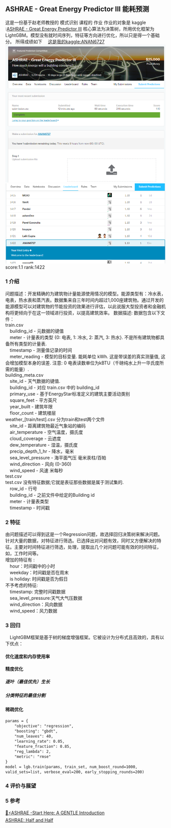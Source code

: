 ## ASHRAE - Great Energy Predictor III 能耗预测
这是一份基于赵老师教授的 模式识别 课程的 作业
作业的对象是 kaggle :[ASHRAE - Great Energy Predictor III](https://www.kaggle.com/c/ashrae-energy-prediction/overview)
核心算法为决策树，所用优化框架为LightGBM。模型没有就时间序列，特征等方向进行优化，所以只是得一个基础分。
所得成绩如下
&emsp;[这是我的kaggle:ANAN6727](https://www.kaggle.com/anan6727903376998/competitions)
    ![score](https://raw.githubusercontent.com/anjie6727/hello-github/master/score.png)
    ![rank](https://raw.githubusercontent.com/anjie6727/hello-github/master/rank.png)
score:1.1 rank:1422
### 1 介绍
问题描述：开发精确的为建筑物计量能源使用情况的模型。能源类型有：冷水表，电表，热水表和蒸汽表。数据集来自三年时间内超过1,000座建筑物。通过开发的能源模型可以对建筑物的节能投资的效果进行评估，以此说服大型投资者和金融机构将更倾向于在这一领域进行投资，以提高建筑效率。
数据描述:  数据包含以下文件：\
train.csv\
	&emsp;building_id - 元数据的键值\
	&emsp;meter - 计量表的类型 {0: 电表, 1: 冷水, 2: 蒸汽, 3: 热水}. 不是所有建筑物都具备所有类型的计量表.\
	&emsp;timestamp - 测量值记录的时间\
	&emsp;meter_reading - 模型的目标变量. 能耗单位 kWh. 这是带误差的真实测量值, 这会增加模型本身的误差. 注意:  0 电表读数单位为kBTU（千磅纯水上升一华氏度所需的能量）.\
building_meta.csv\
	&emsp;site_id - 天气数据的键值.\
	&emsp;building_id - 对应 train.csv 中的 building_id\
	&emsp;primary_use - 基于EnergyStar标准定义的建筑主要活动类别\
	&emsp;square_feet - 平方英尺\
	&emsp;year_built - 建筑年限\
	&emsp;floor_count - 建筑楼层\
weather_[train/test].csv 分为train和test两个文件\
	&emsp;site_id - 距离建筑物最近气象站的编码\
	&emsp;air_temperature - 空气温度，摄氏度\
	&emsp;cloud_coverage - 云遮度\
	&emsp;dew_temperature - 湿温，摄氏度\
	&emsp;precip_depth_1_hr - 降水，毫米\
	&emsp;sea_level_pressure - 海平面气压 毫米汞柱/百帕\
	&emsp;wind_direction - 风向 (0-360)\
	&emsp;wind_speed - 风速 米每秒\
test.csv\
test.csv 没有特征数据;它就是表征那些数据是属于测试集的.\
	&emsp;row_id - 行号\
	&emsp;building_id - 之前文件中给定的Building id\
	&emsp;meter - 计量表类型\
	&emsp;timestamp - 时间戳
### 2 特征
由问题描述可以得到这是一个Regression问题，故选择回归决策树来解决问题。\
针对大量的数据，对特征进行筛选。已选择出对问题有效，同时又方便解决的特征。主要对时间特征进行筛选，处理，提取出几个对问题可能有效的时间特征，如，工作时间等。\
增加的特征有 :\
&emsp;hour：时间戳中的小时\
&emsp;weekday：时间戳是否在周末\
&emsp;is holiday: 时间戳是否为假日\
不予考虑的特征:\
&emsp;timestamp: 完整时间戳数据\
&emsp;sea_level_pressure:天气大气压数据\
&emsp;wind_direction：风向数据\
&emsp;wind_speed：风力数据
### 3 回归
&emsp;LightGBM框架是基于树的梯度增强框架。它被设计为分布式且高效的，具有以下优点：
#### 优化速度和内存使用率

#### 精度优化
##### 逐叶（最佳优先）生长
##### 分类特征的最佳分割
#### 稀疏优化
```
params = {
    "objective": "regression",
    "boosting": "gbdt",
    "num_leaves": 40,
    "learning_rate": 0.05,
    "feature_fraction": 0.85,
    "reg_lambda": 2,
    "metric": "rmse"
}
model = lgb.train(params, train_set, num_boost_round=1000, valid_sets=list, verbose_eval=200, early_stopping_rounds=200)
```
### 4 评价与展望

### 5 参考
[🔌⚡ASHRAE -Start Here: A GENTLE Introduction](https://www.kaggle.com/caesarlupum/ashrae-start-here-a-gentle-introduction)\
[ASHRAE: Half and Half](https://www.kaggle.com/rohanrao/ashrae-half-and-half)

